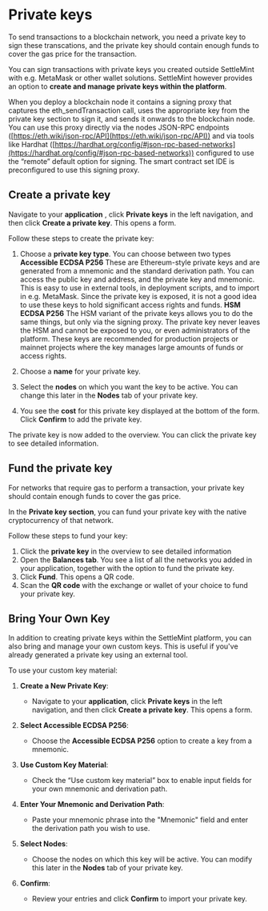 # Private keys

To send transactions to a blockchain network, you need a private key to sign these transcations, and the private key should contain enough funds to cover the gas price for the transaction.

You can sign transactions with private keys you created outside SettleMint with e.g. MetaMask or other wallet solutions. SettleMint however provides an option to **create and manage private keys within the platform**.

When you deploy a blockchain node it contains a signing proxy that captures the eth_sendTransaction call, uses the appropriate key from the private key section to sign it, and sends it onwards to the blockchain node. You can use this proxy directly via the nodes JSON-RPC endpoints ([https://eth.wiki/json-rpc/API](https://eth.wiki/json-rpc/API)) and via tools like Hardhat ([https://hardhat.org/config/#json-rpc-based-networks](https://hardhat.org/config/#json-rpc-based-networks)) configured to use the “remote” default option for signing. The smart contract set IDE is preconfigured to use this signing proxy.

## Create a private key

Navigate to your **application** , click **Private keys** in the left navigation, and then click **Create a private key**. This opens a form.

Follow these steps to create the private key:

1. Choose a **private key type**. You can choose between two types
   **Accessible ECDSA P256**
   These are Ethereum-style private keys and are generated from a mnemonic and the standard derivation path. You can access the public key and address, and the private key and mnemonic. This is easy to use in external tools, in deployment scripts, and to import in e.g. MetaMask. Since the private key is exposed, it is not a good idea to use these keys to hold significant access rights and funds.
   **HSM ECDSA P256**
   The HSM variant of the private keys allows you to do the same things, but only via the signing proxy. The private key never leaves the HSM and cannot be exposed to you, or even administrators of the platform. These keys are recommended for production projects or mainnet projects where the key manages large amounts of funds or access rights.

2. Choose a **name** for your private key.
3. Select the **nodes** on which you want the key to be active. You can change this later in the **Nodes** tab of your private key.
4. You see the **cost** for this private key displayed at the bottom of the form. Click **Confirm** to add the private key.

The private key is now added to the overview. You can click the private key to see detailed information.

## Fund the private key

For networks that require gas to perform a transaction, your private key should contain enough funds to cover the gas price.

In the **Private key section**, you can fund your private key with the native cryptocurrency of that network.

Follow these steps to fund your key:

1. Click the **private key** in the overview to see detailed information
2. Open the **Balances tab**. You see a list of all the networks you added in your application, together with the option to fund the private key.
3. Click **Fund**. This opens a QR code.
4. Scan the **QR code** with the exchange or wallet of your choice to fund your private key.

## Bring Your Own Key

In addition to creating private keys within the SettleMint platform, you can also bring and manage your own custom keys. This is useful if you've already generated a private key using an external tool.

To use your custom key material:

1. **Create a New Private Key**:
   - Navigate to your **application**, click **Private keys** in the left navigation, and then click **Create a private key**. This opens a form.

2. **Select Accessible ECDSA P256**:
   - Choose the **Accessible ECDSA P256** option to create a key from a mnemonic.

3. **Use Custom Key Material**:
   - Check the “Use custom key material” box to enable input fields for your own mnemonic and derivation path.

4. **Enter Your Mnemonic and Derivation Path**:
   - Paste your mnemonic phrase into the "Mnemonic" field and enter the derivation path you wish to use.

5. **Select Nodes**:
   - Choose the nodes on which this key will be active. You can modify this later in the **Nodes** tab of your private key.

6. **Confirm**:
   - Review your entries and click **Confirm** to import your private key.

